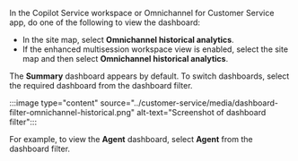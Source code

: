 In the Copilot Service workspace or Omnichannel for Customer Service app, do one of the following to view the dashboard:

- In the site map, select **Omnichannel historical analytics**.
- If the enhanced multisession workspace view is enabled, select the site map and then select **Omnichannel historical analytics**.

The **Summary** dashboard appears by default. To switch dashboards, select the required dashboard from the dashboard filter. 

:::image type="content" source="../customer-service/media/dashboard-filter-omnichannel-historical.png" alt-text="Screenshot of dashboard filter":::

For example, to view the **Agent** dashboard, select **Agent** from the dashboard filter.

